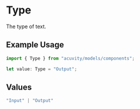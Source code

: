 # Type

The type of text.

## Example Usage

```typescript
import { Type } from "acuvity/models/components";

let value: Type = "Output";
```

## Values

```typescript
"Input" | "Output"
```